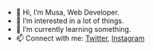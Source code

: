 - 👋 Hi, I’m Musa, Web Developer.
- 👀 I’m interested in a lot of things.
- 🌱 I’m currently learning something.
- 📫 Connect with me: [Twitter](https://www.twitter.com/flawedgoat), [Instagram](https://www.instagram.com/flawedgoat)
